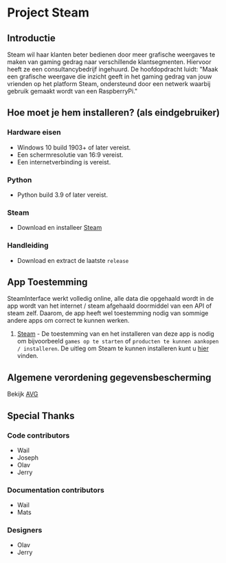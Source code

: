 # Project Steam

## Introductie
Steam wil haar klanten beter bedienen door meer grafische weergaves te maken van gaming gedrag naar verschillende klantsegmenten. 
Hiervoor heeft ze een consultancybedrijf ingehuurd. 
De hoofdopdracht luidt: 
"Maak een grafische weergave die inzicht geeft in het gaming gedrag van jouw vrienden op het platform Steam, ondersteund door een netwerk waarbij gebruik gemaakt wordt van een RaspberryPi."

## Hoe moet je hem installeren? (als eindgebruiker)

### Hardware eisen
- Windows 10 build 1903+ of later vereist.
- Een schermresolutie van 16:9 vereist.
- Een internetverbinding is vereist.

### Python
- Python build 3.9 of later vereist.

### Steam
- Download en installeer [Steam](https://store.steampowered.com/)

### Handleiding
- Download en extract de laatste `release`

## App Toestemming
SteamInterface werkt volledig online, alle data die opgehaald wordt in de app wordt van het internet / steam afgehaald doormiddel van een API of steam zelf. Daarom, de app heeft wel toestemming nodig van sommige andere apps om correct  te kunnen werken.

1. [Steam](https://store.steampowered.com/) - De toestemming van en het installeren van deze app is nodig om bijvoorbeeld `games op te starten` of `producten te kunnen aankopen / installeren`. De uitleg om Steam te kunnen installeren kunt u [hier](https://help.steampowered.com/nl/faqs/view/099E-F5D1-8780-4778) vinden.

## Algemene verordening gegevensbescherming
Bekijk [AVG](https://google.nl)

## Special Thanks
### Code contributors
- Wail
- Joseph
- Olav 
- Jerry

### Documentation contributors
- Wail
- Mats

### Designers
- Olav
- Jerry



[//]: # (Download en haal de nieuwste versie op [release] &#40;&#41;)

[//]: # (Open Windows start menu,  typ `SteamInterface` en druk op `enter`)

[//]: # ()
[//]: # ()
[//]: # (## Contributors)

[//]: # (Dit project is mogelijk gemaakt dankzij de volgende mensen die eraan hebben geholpen.)

[//]: # (       )
[//]: # (Mats Braster &#40;1719515&#41;,)

[//]: # (Olav Sajtos &#40;1812355&#41;)

[//]: # (Jerry Kuijper &#40;1792255&#41;, )

[//]: # (Joseph Tawiah &#40;1820132&#41;,)

[//]: # (Waïl Idrissi &#40;1812925&#41;,)

[//]: # (Alae Aynaou &#40;1814819&#41;)